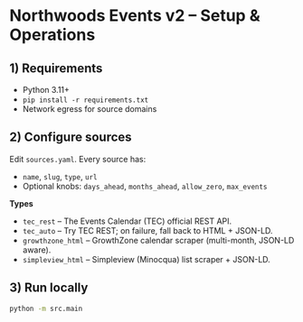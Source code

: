 # Northwoods Events v2 – Setup & Operations

## 1) Requirements
- Python 3.11+
- `pip install -r requirements.txt`
- Network egress for source domains

## 2) Configure sources
Edit `sources.yaml`. Every source has:
- `name`, `slug`, `type`, `url`
- Optional knobs: `days_ahead`, `months_ahead`, `allow_zero`, `max_events`

**Types**
- `tec_rest` – The Events Calendar (TEC) official REST API.
- `tec_auto` – Try TEC REST; on failure, fall back to HTML + JSON-LD.
- `growthzone_html` – GrowthZone calendar scraper (multi-month, JSON-LD aware).
- `simpleview_html` – Simpleview (Minocqua) list scraper + JSON-LD.

## 3) Run locally
```bash
python -m src.main
